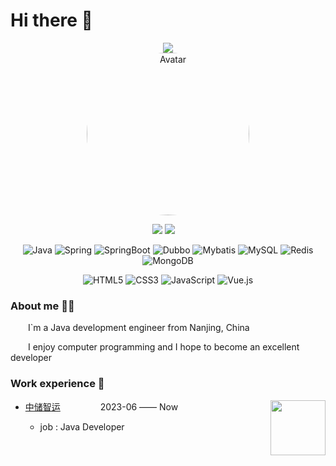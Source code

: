 # Hi there 👋

<div align="center">

<div>
<!-- 动态打字效果(https://git.io/typing-svg)  -->
<img src="https://readme-typing-svg.demolab.com?font=Fira+Code&pause=1000&color=F780F7&width=435&lines=I%60m+CoderAji">
</div>


<!-- 个人图片  -->
<img src="https://avatars.githubusercontent.com/u/142096678?v=4" height="260px" alt="Avatar" style="border-radius: 130px">
<p></p>
  <div>
    <a href="https://github.com/coderaji798"><img src="https://img.shields.io/badge/GitHub-coderaji798-blue" /></a>
    <img src="https://komarev.com/ghpvc/?username=coderaji798&label=Views&color=orange&style=flat"/>&emsp;
  </div>
<div>

</div>

![Java](https://img.shields.io/badge/Java-E6E6FA?logo=openjdk&logoColor=000000&style=flat)
![Spring](https://img.shields.io/badge/Spring-6DB33F?logo=spring&logoColor=fff&style=flat)
![SpringBoot](https://img.shields.io/badge/SpringBoot-6DB33F?logo=Springboot&logoColor=fff&style=flat)
![Dubbo](https://img.shields.io/badge/dubbo-DDA0DD?logo=Alibaba.com&logoColor=fff&style=flat)
![Mybatis](https://img.shields.io/badge/Mybatis-A52A2A?logo=mybatis&logoColor=fff&style=flat)
![MySQL](https://img.shields.io/badge/MySQL-DCDCDC?logo=mysql&logoColor=0000CD&style=flat)
![Redis](https://img.shields.io/badge/Redis-FF0000?logo=redis&logoColor=fff&style=flat)
![MongoDB](https://img.shields.io/badge/MongoDB-47A248?logo=mongodb&logoColor=fff&style=flat)

![HTML5](https://img.shields.io/badge/HTML5-E34F26?logo=html5&logoColor=fff&style=flat)
![CSS3](https://img.shields.io/badge/CSS3-1572B6?logo=css3&logoColor=fff&style=flat)
![JavaScript](https://img.shields.io/badge/JavaScript-F7DF1E?logo=javascript&logoColor=000&style=flat)
![Vue.js](https://img.shields.io/badge/Vue.js-4FC08D?logo=vuedotjs&logoColor=fff&style=flat)

</div>

### About me 👨‍💻

<p>&emsp;&emsp;I`m a Java development engineer from Nanjing, China</p>
<p>&emsp;&emsp;I enjoy computer programming and I hope to become an excellent developer</p>

### Work experience 🏢

<div>


<img align="right" width="88" src="	https://extra-web.zczy56.com/statics/images/new_images/logo1.png" />

- [中储智运](https://zczy.zhiye.com/) &emsp;&emsp;&emsp;&emsp;  2023-06 —— Now

    - job : Java Developer

</div>